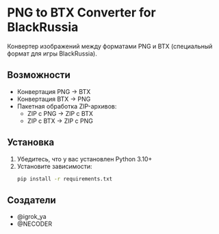 # PNG to BTX Converter for BlackRussia

Конвертер изображений между форматами PNG и BTX (специальный формат для игры BlackRussia).

## Возможности
- Конвертация PNG → BTX
- Конвертация BTX → PNG
- Пакетная обработка ZIP-архивов:
  - ZIP с PNG → ZIP с BTX
  - ZIP с BTX → ZIP с PNG

## Установка
1. Убедитесь, что у вас установлен Python 3.10+
2. Установите зависимости:
   ```bash
   pip install -r requirements.txt

## Создатели

- @igrok_ya
- @NECODER